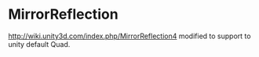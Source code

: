 # MirrorReflection

http://wiki.unity3d.com/index.php/MirrorReflection4
modified to support to unity default Quad.

